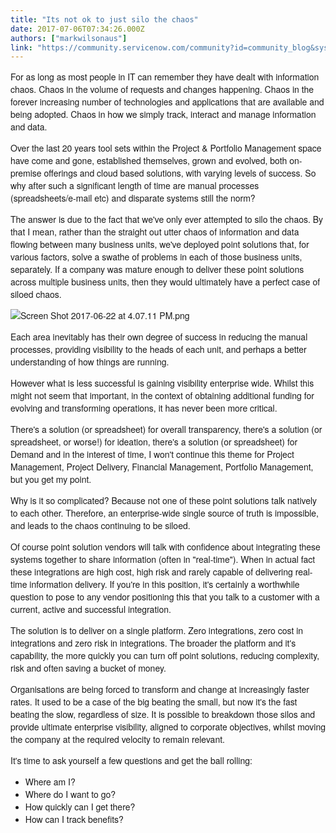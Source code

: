 ```yaml
---
title: "Its not ok to just silo the chaos"
date: 2017-07-06T07:34:26.000Z
authors: ["markwilsonaus"]
link: "https://community.servicenow.com/community?id=community_blog&sys_id=addda6e9dbd0dbc01dcaf3231f961984"
---
```

<p><span style="font-size: 10.5pt; font-family: 'Helvetica Neue';">For as long as most people in IT can remember they have dealt with information chaos. Chaos in the volume of requests and changes happening. Chaos in the forever increasing number of technologies and applications that are available and being adopted. Chaos in how we simply track, interact and manage information and data.</span></p><p></p><p><span style="font-size: 10.5pt; font-family: 'Helvetica Neue';">Over the last 20 years tool sets within the Project &amp; Portfolio Management space have come and gone, established themselves, grown and evolved, both on-premise offerings and cloud based solutions, with varying levels of success. So why after such a significant length of time are manual processes (spreadsheets/e-mail etc) and disparate systems still the norm?</span></p><p></p><p><span style="font-size: 10.5pt; font-family: 'Helvetica Neue';">The answer is due to the fact that we've only ever attempted to silo the chaos. By that I mean, rather than the straight out utter chaos of information and data flowing between many business units, we've deployed point solutions that, for various factors, solve a swathe of problems in each of those business units, separately. If a company was mature enough to deliver these point solutions across multiple business units, then they would ultimately have a perfect case of siloed chaos. </span></p><p></p><p><span style="font-size: 10.5pt; font-family: 'Helvetica Neue';"><img   alt="Screen Shot 2017-06-22 at 4.07.11 PM.png" class="image-1 jive-image" src="ddf8f3f5db9cdf04e9737a9e0f9619da.iix" style="height: auto;"/></span></p><p></p><p style="margin-bottom: .0001pt;"><span style="font-size: 10.5pt; font-family: 'Helvetica Neue';">Each area inevitably has their own degree of success in reducing the manual processes, providing visibility to the heads of each unit, and perhaps a better understanding of how things are running. </span></p><p style="margin-bottom: .0001pt;"></p><p style="margin-bottom: .0001pt;"><span style="font-size: 10.5pt; font-family: 'Helvetica Neue';">However what is less successful is gaining visibility enterprise wide. Whilst this might not seem that important, in the context of obtaining additional funding for evolving and transforming operations, it has never been more critical.</span></p><p></p><p style="margin-bottom: .0001pt;"><span style="font-size: 10.5pt; font-family: 'Helvetica Neue';">There's a solution (or spreadsheet) for overall transparency, there's a solution (or spreadsheet, or worse!) for ideation, there's a solution (or spreadsheet) for Demand and in the interest of time, I won't continue this theme for Project Management, Project Delivery, Financial Management, Portfolio Management, but you get my point. </span></p><p></p><p style="margin-bottom: .0001pt;"><span style="font-size: 10.5pt; font-family: 'Helvetica Neue';">Why is it so complicated? Because not one of these point solutions talk natively to each other. Therefore, an enterprise-wide single source of truth is impossible, and leads to the chaos continuing to be siloed.</span></p><p></p><p><span style="font-size: 10.5pt; font-family: 'Helvetica Neue';">Of course point solution vendors will talk with confidence about integrating these systems together to share information (often in "real-time"). When in actual fact these integrations are high cost, high risk and rarely capable of delivering real-time information delivery. If you're in this position, it's certainly a worthwhile question to pose to any vendor positioning this that you talk to a customer with a current, active and successful integration. </span></p><p></p><p><span style="font-size: 10.5pt; font-family: 'Helvetica Neue';">The solution is to deliver on a single platform. Zero integrations, zero cost in integrations and zero risk in integrations. The broader the platform and it's capability, the more quickly you can turn off point solutions, reducing complexity, risk and often saving a bucket of money. </span></p><p></p><p style="margin-bottom: .0001pt;"><span style="font-size: 10.5pt; font-family: 'Helvetica Neue';">Organisations are being forced to transform and change at increasingly faster rates. It used to be a case of the big beating the small, but now it's the fast beating the slow, regardless of size. It is possible to breakdown those silos and provide ultimate enterprise visibility, aligned to corporate objectives, whilst moving the company at the required velocity to remain relevant.</span></p><p style="margin-bottom: .0001pt;"></p><p style="margin-bottom: .0001pt;"><span style="font-size: 10.5pt; font-family: 'Helvetica Neue';">It's time to ask yourself a few questions and get the ball rolling:</span></p><ul><li><span style="font-size: 10.5pt; font-family: 'Helvetica Neue';">Where am I?</span></li><li><span style="font-size: 10.5pt; font-family: 'Helvetica Neue';">Where do I want to go?</span></li><li><span style="font-size: 10.5pt; font-family: 'Helvetica Neue';">How quickly can I get there?</span></li><li><span style="font-size: 10.5pt; font-family: 'Helvetica Neue';">How can I track benefits?</span></li></ul>